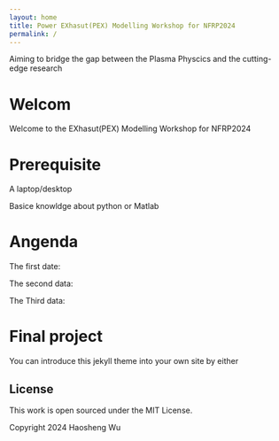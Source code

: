 ```yaml
---
layout: home
title: Power EXhasut(PEX) Modelling Workshop for NFRP2024
permalink: /
---
```


Aiming to bridge the gap between the Plasma Physcics and the cutting-edge research

# Welcom

Welcome to the EXhasut(PEX) Modelling Workshop for NFRP2024

# Prerequisite

A laptop/desktop

Basice knowldge about python or Matlab


# Angenda

The first date:

The second data:

The Third data:

# Final project

You can introduce this jekyll theme into your own site by either

## License

This work is open sourced under the MIT License.

Copyright 2024 Haosheng Wu

[1]: XXXX